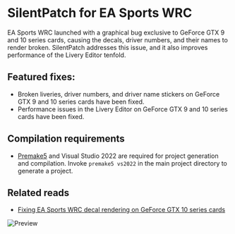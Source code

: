 # SilentPatch for EA Sports WRC

EA Sports WRC launched with a graphical bug exclusive to GeForce GTX 9 and 10 series cards, causing the decals, driver numbers, and their names to render broken.
SilentPatch addresses this issue, and it also improves performance of the Livery Editor tenfold.

## Featured fixes:

* Broken liveries, driver numbers, and driver name stickers on GeForce GTX 9 and 10 series cards have been fixed.
* Performance issues in the Livery Editor on GeForce GTX 9 and 10 series cards have been fixed.

## Compilation requirements
* [Premake5](https://premake.github.io/) and Visual Studio 2022 are required for project generation and compilation.
  Invoke `premake5 vs2022` in the main project directory to generate a project.

## Related reads
* [Fixing EA Sports WRC decal rendering on GeForce GTX 10 series cards](https://cookieplmonster.github.io/2023/11/22/ea-sports-wrc-geforce-gtx-10-series-bug/)

![Preview](https://cookieplmonster.github.io/assets/img/posts/ea-wrc/mini-banner.jpg)
